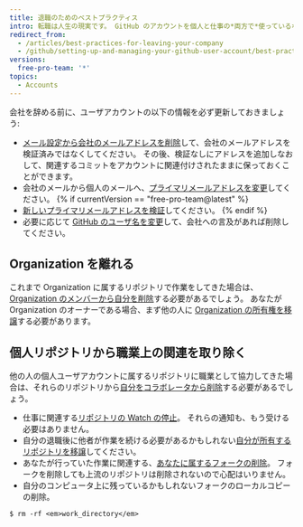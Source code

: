 ```yaml
---
title: 退職のためのベストプラクティス
intro: 転職は人生の現実です。 GitHub のアカウントを個人と仕事の*両方で*使っているなら、会社や組織を辞める際に念頭に置いておくべきことがあります。
redirect_from:
  - /articles/best-practices-for-leaving-your-company
  - /github/setting-up-and-managing-your-github-user-account/best-practices-for-leaving-your-company
versions:
  free-pro-team: '*'
topics:
  - Accounts
---
```


会社を辞める前に、ユーザアカウントの以下の情報を必ず更新しておきましょう:

- [メール設定から会社のメールアドレスを削除](/articles/changing-your-primary-email-address)して、会社のメールアドレスを検証済みではなくしてください。 その後、検証なしにアドレスを追加しなおして、関連するコミットをアカウントに関連付けされたままに保っておくことができます。
- 会社のメールから個人のメールへ、[プライマリメールアドレスを変更](/articles/changing-your-primary-email-address)してください。
{% if currentVersion == "free-pro-team@latest" %}
- [新しいプライマリメールアドレスを検証](/articles/verifying-your-email-address)してください。
{% endif %}
- 必要に応じて [GitHub のユーザ名を変更](/articles/changing-your-github-username)して、会社への言及があれば削除してください。

## Organization を離れる

これまで Organization に属するリポジトリで作業をしてきた場合は、[Organization のメンバーから自分を削除](/articles/removing-yourself-from-an-organization)する必要があるでしょう。 あなたが Organization のオーナーである場合、まず他の人に [Organization の所有権を移譲](/articles/transferring-organization-ownership)する必要があります。

## 個人リポジトリから職業上の関連を取り除く

他の人の個人ユーザアカウントに属するリポジトリに職業として協力してきた場合は、それらのリポジトリから[自分をコラボレータから削除](/articles/removing-yourself-from-a-collaborator-s-repository)する必要があるでしょう。

- 仕事に関連する[リポジトリの Watch の停止](https://github.com/watching)。 それらの通知も、もう受ける必要はありません。
- 自分の退職後に他者が作業を続ける必要があるかもしれない[自分が所有するリポジトリを移譲](/articles/how-to-transfer-a-repository)してください。
- あなたが行っていた作業に関連する、[あなたに属するフォークの削除](/articles/deleting-a-repository)。 フォークを削除しても上流のリポジトリは削除されないので心配はいりません。
- 自分のコンピュータ上に残っているかもしれないフォークのローカルコピーの削除。

```shell
$ rm -rf <em>work_directory</em>
```
